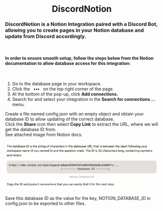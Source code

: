 
<h1 align='center'>DiscordNotion</h1>

<h3>DiscordNotion is a Notion Integration paired with a Discord Bot, allowing you to create pages in your Notion database and update from Discord accordingly.</h3>
<br/>

<h4>
In order to ensure smooth setup, follow the steps below from the Notion documentation to allow database access for this integration:
</h4>
<br/>

<ol>
<li>Go to the database page in your workspace.</li>
<li>Click the &nbsp; <b>•••</b> &nbsp; on the top right corner of the page.</li>
<li>At the bottom of the pop-up, click <b>Add connections.</b> </li>
<li>Search for and select your integration in the <b>Search for connections ... </b> &nbsp; menu.</li>
</ol>


Create a file named config.json with an empty object and obtain your database ID to allow updating of the correct database. 
<br>Click the <b>Share</b> icon then select <b>Copy Link</b> to extract the URL, where we will get the database ID from. 
<br>
See attached image from Notion docs.

<img src='./databaseId.png'></img>

Save this database ID as the value for the key, NOTION_DATABASE_ID in config.json to be exported to other files.
